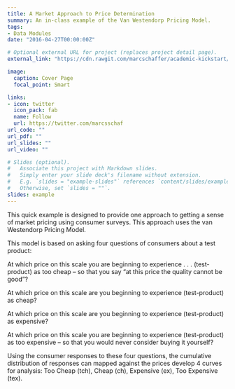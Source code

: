 ```yaml
---
title: A Market Approach to Price Determination
summary: An in-class example of the Van Westendorp Pricing Model.
tags:
- Data Modules
date: "2016-04-27T00:00:00Z"

# Optional external URL for project (replaces project detail page).
external_link: "https://cdn.rawgit.com/marcschaffer/academic-kickstart/blob/master/static/files/PriceSensitivityMeter.html"

image:
  caption: Cover Page
  focal_point: Smart

links:
- icon: twitter
  icon_pack: fab
  name: Follow
  url: https://twitter.com/marcsschaf
url_code: ""
url_pdf: ""
url_slides: ""
url_video: ""

# Slides (optional).
#   Associate this project with Markdown slides.
#   Simply enter your slide deck's filename without extension.
#   E.g. `slides = "example-slides"` references `content/slides/example-slides.md`.
#   Otherwise, set `slides = ""`.
slides: example
---
```


This quick example is designed to provide one approach to getting a sense of market pricing using consumer surveys. This approach uses the van Westendorp Pricing Model.

This model is based on asking four questions of consumers about a test product:

At which price on this scale you are beginning to experience . . . (test-product) as too cheap – so that you say “at this price the quality cannot be good”?

At which price on this scale are you beginning to experience (test-product) as cheap?

At which price on this scale are you beginning to experience (test-product) as expensive?

At which price on this scale you are beginning to experience (test-product) as too expensive – so that you would never consider buying it yourself?

Using the consumer responses to these four questions, the cumulative distribution of responses can mapped against the prices develop 4 curves for analysis: Too Cheap (tch), Cheap (ch), Expensive (ex), Too Expensive (tex).

